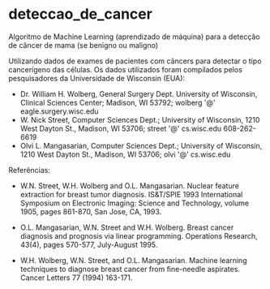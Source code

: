 # deteccao_de_cancer
Algoritmo de Machine Learning (aprendizado de máquina) para a detecção de câncer de mama (se benigno ou maligno)

Utilizando dados de exames de pacientes com câncers para detectar o tipo cancerígeno das células. Os dados utilizados foram compilados pelos pesquisadores da Universidade de Wisconsin (EUA):
- Dr. William H. Wolberg, General Surgery Dept. University of Wisconsin, Clinical Sciences Center; Madison, WI 53792; wolberg '@' eagle.surgery.wisc.edu
- W. Nick Street, Computer Sciences Dept.; University of Wisconsin, 1210 West Dayton St., Madison, WI 53706; street '@' cs.wisc.edu 608-262-6619
- Olvi L. Mangasarian, Computer Sciences Dept.; University of Wisconsin, 1210 West Dayton St., Madison, WI 53706; olvi '@' cs.wisc.edu

Referências:
   - W.N. Street, W.H. Wolberg and O.L. Mangasarian. Nuclear feature extraction 
     for breast tumor diagnosis. IS&T/SPIE 1993 International Symposium on 
     Electronic Imaging: Science and Technology, volume 1905, pages 861-870,
     San Jose, CA, 1993.

- O.L. Mangasarian, W.N. Street and W.H. Wolberg. Breast cancer diagnosis and 
     prognosis via linear programming. Operations Research, 43(4), pages 570-577, 
     July-August 1995.

- W.H. Wolberg, W.N. Street, and O.L. Mangasarian. Machine learning techniques
     to diagnose breast cancer from fine-needle aspirates. Cancer Letters 77 (1994) 
     163-171.

